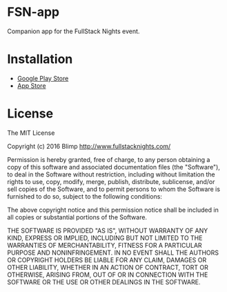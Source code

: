 # FSN-app
Companion app for the FullStack Nights event.

# Installation

- [Google Play Store](https://play.google.com/store/apps/details?id=io.blimp.fsn)
- [App Store](https://itunes.apple.com/us/app/fullstack-nights/id1114247628?mt=8)

# License

The MIT License

Copyright (c) 2016 Blimp http://www.fullstacknights.com/

Permission is hereby granted, free of charge, to any person obtaining a copy
of this software and associated documentation files (the "Software"), to deal
in the Software without restriction, including without limitation the rights
to use, copy, modify, merge, publish, distribute, sublicense, and/or sell
copies of the Software, and to permit persons to whom the Software is
furnished to do so, subject to the following conditions:

The above copyright notice and this permission notice shall be included in
all copies or substantial portions of the Software.

THE SOFTWARE IS PROVIDED "AS IS", WITHOUT WARRANTY OF ANY KIND, EXPRESS OR
IMPLIED, INCLUDING BUT NOT LIMITED TO THE WARRANTIES OF MERCHANTABILITY,
FITNESS FOR A PARTICULAR PURPOSE AND NONINFRINGEMENT. IN NO EVENT SHALL THE
AUTHORS OR COPYRIGHT HOLDERS BE LIABLE FOR ANY CLAIM, DAMAGES OR OTHER
LIABILITY, WHETHER IN AN ACTION OF CONTRACT, TORT OR OTHERWISE, ARISING FROM,
OUT OF OR IN CONNECTION WITH THE SOFTWARE OR THE USE OR OTHER DEALINGS IN
THE SOFTWARE.
